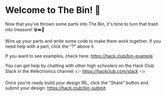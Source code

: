 # Welcome to The Bin! 🦝

Now that you've thrown some parts into The Bin, it's time to turn that trash into treasure! 🗑️➡️💎

Wire up your parts and write some code to make them work together. If you need
help with a part, click the "?" above it.

If you want to see examples, check here:
https://hack.club/bin-example

You can get help by chatting with other high schoolers on the Hack Club Slack in
the #electronics channel:
👉 https://hackclub.com/slack 👈

Once you're ready build your design IRL, click the "Share" button and submit
your design:
https://hack.club/bin-submit
    

